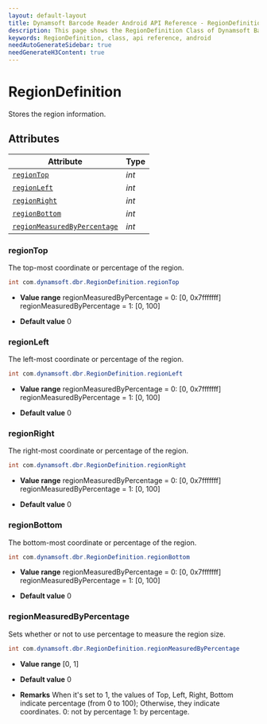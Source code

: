 ```yaml
---
layout: default-layout
title: Dynamsoft Barcode Reader Android API Reference - RegionDefinition Class
description: This page shows the RegionDefinition Class of Dynamsoft Barcode Reader for Android SDK.
keywords: RegionDefinition, class, api reference, android
needAutoGenerateSidebar: true
needGenerateH3Content: true
---
```



# RegionDefinition

Stores the region information.
  
## Attributes
  
| Attribute | Type |
|---------- | ---- |
| [`regionTop`](#regiontop) | *int* |
| [`regionLeft`](#regionleft) | *int* |
| [`regionRight`](#regionright) | *int* |
| [`regionBottom`](#regionbottom) | *int* |
| [`regionMeasuredByPercentage`](#regionmeasuredbypercentage) | *int* |

### regionTop

The top-most coordinate or percentage of the region.

```java
int com.dynamsoft.dbr.RegionDefinition.regionTop
```

- **Value range**
    regionMeasuredByPercentage = 0: [0, 0x7fffffff]  
    regionMeasuredByPercentage = 1: [0, 100]  

- **Default value**
    0

### regionLeft

The left-most coordinate or percentage of the region.

```java
int com.dynamsoft.dbr.RegionDefinition.regionLeft
```

- **Value range**
    regionMeasuredByPercentage = 0: [0, 0x7fffffff]  
    regionMeasuredByPercentage = 1: [0, 100]  

- **Default value**
    0

### regionRight

The right-most coordinate or percentage of the region.

```java
int com.dynamsoft.dbr.RegionDefinition.regionRight
```

- **Value range**
    regionMeasuredByPercentage = 0: [0, 0x7fffffff]  
    regionMeasuredByPercentage = 1: [0, 100]  

- **Default value**
    0

### regionBottom

The bottom-most coordinate or percentage of the region.

```java
int com.dynamsoft.dbr.RegionDefinition.regionBottom
```

- **Value range**
    regionMeasuredByPercentage = 0: [0, 0x7fffffff]  
    regionMeasuredByPercentage = 1: [0, 100]  

- **Default value**
    0

### regionMeasuredByPercentage

Sets whether or not to use percentage to measure the region size.

```java
int com.dynamsoft.dbr.RegionDefinition.regionMeasuredByPercentage
```

- **Value range**
    [0, 1]

- **Default value**
    0

- **Remarks**
    When it's set to 1, the values of Top, Left, Right, Bottom indicate percentage (from 0 to 100); Otherwise, they indicate coordinates. 0: not by percentage 1: by percentage.
